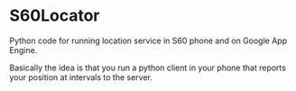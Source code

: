S60Locator
==========

Python code for running location service in S60 phone and on Google App Engine.

Basically the idea is that you run a python client in your phone that reports your position at intervals to the server.
